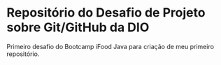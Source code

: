 # Repositório do Desafio de Projeto sobre Git/GitHub da DIO
Primeiro desafio do Bootcamp iFood Java para criação de meu primeiro repositório.
